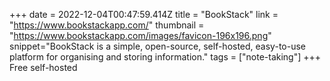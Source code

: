 +++
date = 2022-12-04T00:47:59.414Z
title = "BookStack"
link = "https://www.bookstackapp.com/"
thumbnail = "https://www.bookstackapp.com/images/favicon-196x196.png"
snippet="BookStack is a simple, open-source, self-hosted, easy-to-use platform for organising and storing information."
tags = ["note-taking"]
+++
Free self-hosted
